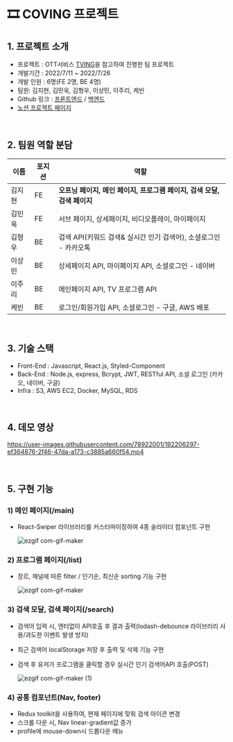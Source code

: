 # 🎞 COVING 프로젝트


## 1. 프로젝트 소개

- 프로젝트 : OTT서비스 [TVING](https://www.tving.com/onboarding?&utm_source=google_keyword&utm_medium=cpc&utm_campaign=tving&utm_content=pcweb&utm_term=%ED%8B%B0%EB%B9%99&BSCPN=TVING&BSPRG=GOOGLESA&BSCCN1=%ED%8B%B0%EB%B9%99&gclid=CjwKCAjw-L-ZBhB4EiwA76YzOeu4oSYXm5AweGcYFiKmgi_G4q17Uluples3kZC1kCDwH_r6DeuA_BoCAhcQAvD_BwE)을 참고하여 진행한 팀 프로젝트
- 개발기간 : 2022/7/11 ~ 2022/7/26
- 개발 인원 : 6명(FE 2명, BE 4명)
- 팀원: 김지현, 김민욱, 김형우, 이상민, 이주리, 케빈
- Github 링크 : [프론트엔드](https://github.com/wecode-bootcamp-korea/justcode-5-2nd-coving-front) / [백엔드](https://github.com/wecode-bootcamp-korea/justcode-5-2nd-coving-back)
- [노션 프로젝트 페이지](https://www.notion.so/wecode/4-Coving-2b7f3313343345588d57b47cb711a019)
    
<br />

## 2. 팀원 역할 분담

| 이름 | 포지션 | 역할 |
| ------ | ------ | ------ |
| 김지현 | FE | **오프닝 페이지, 메인 페이지, 프로그램 페이지, 검색 모달, 검색 페이지** |
| 김민욱 | FE | 서브 페이지, 상세페이지, 비디오플레이, 마이페이지 |
| 김형우 | BE | 검색 API(키워드 검색& 실시간 인기 검색어), 소셜로그인 - 카카오톡 |
| 이상민 | BE | 상세페이지 API, 마이페이지 API, 소셜로그인 - 네이버 |
| 이주리 | BE | 메인페이지 API, TV 프로그램 API |
| 케빈 | BE | 로그인/회원가입 API, 소셜로그인 - 구글, AWS 배포 |


<br />

## 3. 기술 스택

- Front-End : Javascript, React.js, Styled-Component
- Back-End : Node.js, express, Bcrypt, JWT, RESTful API, 소셜 로그인 (카카오, 네이버, 구글)
- Infra : S3, AWS EC2, Docker, MySQL, RDS

<br />

## 4. 데모 영상

https://user-images.githubusercontent.com/78922001/192206297-ef364876-2f46-47da-a173-c3885a660f54.mp4

<br />

## 5. 구현 기능

### 1) 메인 페이지(/main)
- React-Swiper 라이브러리를 커스터마이징하여 4종 슬라이더 컴포넌트 구현

  ![ezgif com-gif-maker](https://user-images.githubusercontent.com/78922001/192216019-dbc9b5a1-e572-4668-9db7-356de6cba78e.gif)


### 2) 프로그램 페이지(/list)
- 장르, 채널에 따른 filter / 인기순, 최신순 sorting 기능 구현

  ![ezgif com-gif-maker](https://user-images.githubusercontent.com/78922001/192218489-ff936904-5caa-4168-8c07-162013973099.gif)


### 3) 검색 모달, 검색 페이지(/search)
- 검색어 입력 시, 엔터없이 API호출 후 결과 출력(lodash-debounce 라이브러리 사용/과도한 이벤트 발생 방지)
- 최근 검색어 localStorage 저장 후 출력 및 삭제 기능 구현
- 검색 후 유저가 프로그램을 클릭할 경우 실시간 인기 검색어API 호출(POST)

  ![ezgif com-gif-maker (1)](https://user-images.githubusercontent.com/78922001/192218780-8b61b5c8-4455-459c-9685-f89582bbe095.gif)


### 4) 공통 컴포넌트(Nav, footer)
- Redux toolkit을 사용하여, 현재 페이지에 맞춰 검색 아이콘 변경
- 스크롤 다운 시, Nav  linear-gradient값 증가
- profile에 mouse-down시 드롭다운 메뉴


